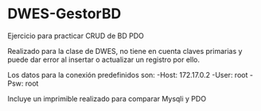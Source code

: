 # DWES-GestorBD
Ejercicio para practicar CRUD de BD PDO

Realizado para la clase de DWES, no tiene en cuenta claves primarias y puede dar error al insertar o actualizar un registro por ello.

Los datos para la conexión predefinidos son: 
-Host: 172.17.0.2
-User: root
-Psw: root

Incluye un imprimible realizado para comparar Mysqli y PDO
